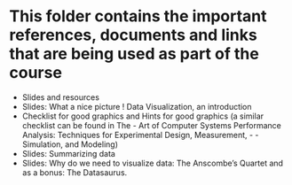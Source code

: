 # This folder contains the important references, documents and links that are being used as part of the course

- Slides and resources
- Slides: What a nice picture ! Data Visualization, an introduction
- Checklist for good graphics and Hints for good graphics (a similar checklist can be found in The - Art of Computer Systems Performance Analysis: Techniques for Experimental Design, Measurement, - - Simulation, and Modeling)
- Slides: Summarizing data
- Slides: Why do we need to visualize data: The Anscombe’s Quartet and as a bonus: The Datasaurus.